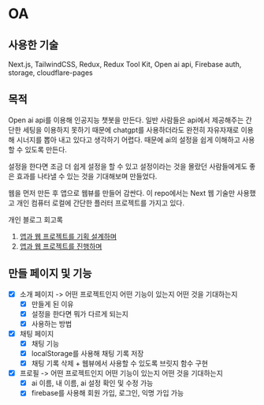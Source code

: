 # OA

## 사용한 기술 

Next.js, TailwindCSS, Redux, Redux Tool Kit, Open ai api, Firebase auth, storage, cloudflare-pages

## 목적

Open ai api를 이용해 인공지능 챗봇을 만든다. 일반 사람들은 api에서 제공해주는 간단한 세팅을 이용하지 못하기 때문에 chatgpt를 사용하더라도 완전히 자유자재로 이용해 시너지를 뽑아 내고 있다고 생각하기 어렵다.
때문에 ai의 설정을 쉽게 이해하고 사용할 수 있도록 만든다.

설정을 한다면 조금 더 쉽게 설정을 할 수 있고 설정이라는 것을 몰랐던 사람들에게도 좋은 효과를 나타낼 수 있는 것을 기대해보며 만들었다.

웹을 먼저 만든 후 앱으로 웹뷰를 만들어 감싼다. 이 repo에서는 Next 웹 기술만 사용했고 개인 컴퓨터 로컬에 간단한 플러터 프로젝트를 가지고 있다.

개인 블로그 회고록 

1. [앱과 웹 프로젝트를 기획 설계하며](https://www.sabgilnote.xyz/blogs/post/114)
2. [앱과 웹 프로젝트를 진행하며](https://www.sabgilnote.xyz/blogs/post/116)

## 만들 페이지 및 기능

- [x] 소개 페이지 -> 어떤 프로젝트인지 어떤 기능이 있는지 어떤 것을 기대하는지 
  - [x] 만들게 된 이유
  - [x] 설정을 한다면 뭐가 다르게 되는지
  - [x] 사용하는 방법
  
- [x] 채팅 페이지
  - [x] 채팅 기능
  - [x] localStorage를 사용해 채팅 기록 저장
  - [x] 채팅 기록 삭제 + 웹뷰에서 사용할 수 있도록 브릿지 함수 구현

- [x] 프로필 -> 어떤 프로젝트인지 어떤 기능이 있는지 어떤 것을 기대하는지 
  - [x] ai 이름, 내 이름, ai 설정 확인 및 수정 가능
  - [x] firebase를 사용해 회원 가입, 로그인, 익명 가입 가능
